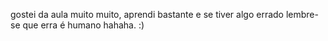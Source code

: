 gostei da aula muito muito, aprendi bastante e se tiver algo errado lembre-se que erra é humano hahaha. :)